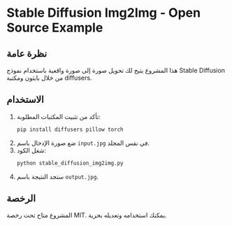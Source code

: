 # Stable Diffusion Img2Img - Open Source Example

## نظرة عامة
هذا المشروع يتيح لك تحويل صورة إلى صورة واقعية باستخدام نموذج Stable Diffusion من خلال بايثون ومكتبة diffusers.

## الاستخدام

1. تأكد من تثبيت المكتبات المطلوبة:
    ```bash
    pip install diffusers pillow torch
    ```
2. ضع صورة الإدخال باسم `input.jpg` في نفس المجلد.
3. شغل الكود:
    ```bash
    python stable_diffusion_img2img.py
    ```
4. ستجد النتيجة باسم `output.jpg`.

## الرخصة
المشروع متاح تحت رخصة MIT. يمكنك استخدامه وتعديله بحرية.